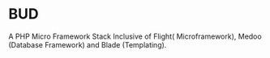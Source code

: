 # BUD
A PHP Micro Framework Stack Inclusive of Flight( Microframework), Medoo (Database Framework) and Blade (Templating).
